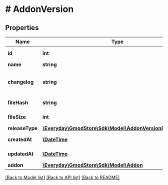 # # AddonVersion

## Properties

Name | Type | Description | Notes
------------ | ------------- | ------------- | -------------
**id** | **int** |  | [optional] [readonly]
**name** | **string** |  |
**changelog** | **string** | You can pass in markdown here |
**fileHash** | **string** |  | [optional] [readonly]
**fileSize** | **int** |  | [optional] [readonly]
**releaseType** | [**\Everyday\GmodStore\Sdk\Model\AddonVersionReleaseType**](AddonVersionReleaseType.md) |  | [optional]
**createdAt** | [**\DateTime**](\DateTime.md) |  | [optional] [readonly]
**updatedAt** | [**\DateTime**](\DateTime.md) |  | [optional] [readonly]
**addon** | [**\Everyday\GmodStore\Sdk\Model\Addon**](Addon.md) |  | [optional]

[[Back to Model list]](../../README.md#models) [[Back to API list]](../../README.md#endpoints) [[Back to README]](../../README.md)
